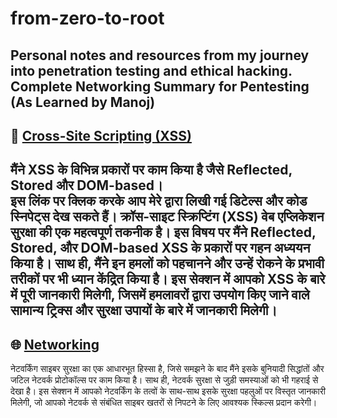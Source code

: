 # from-zero-to-root
Personal notes and resources from my journey into penetration testing and ethical hacking.
Complete Networking Summary for Pentesting (As Learned by Manoj)
- 
## 🔐 [Cross-Site Scripting (XSS)](./Cross-Site%20Scripting%20%28XSS%29.txt)
मैंने XSS के विभिन्न प्रकारों पर काम किया है जैसे Reflected, Stored और DOM-based।  
इस लिंक पर क्लिक करके आप मेरे द्वारा लिखी गई डिटेल्स और कोड स्निपेट्स देख सकते हैं।
क्रॉस-साइट स्क्रिप्टिंग (XSS) वेब एप्लिकेशन सुरक्षा की एक महत्वपूर्ण तकनीक है। इस विषय पर मैंने Reflected, Stored, और DOM-based XSS के प्रकारों पर गहन अध्ययन किया है। साथ ही, मैंने इन हमलों को पहचानने और उन्हें रोकने के प्रभावी तरीकों पर भी ध्यान केंद्रित किया है। इस सेक्शन में आपको XSS के बारे में पूरी जानकारी मिलेगी, जिसमें हमलावरों द्वारा उपयोग किए जाने वाले सामान्य ट्रिक्स और सुरक्षा उपायों के बारे में जानकारी मिलेगी।
- 
## 🌐 [Networking](./Networking)  
नेटवर्किंग साइबर सुरक्षा का एक आधारभूत हिस्सा है, जिसे समझने के बाद मैंने इसके बुनियादी सिद्धांतों और जटिल नेटवर्क प्रोटोकॉल्स पर काम किया है। साथ ही, नेटवर्क सुरक्षा से जुड़ी समस्याओं को भी गहराई से देखा है। इस सेक्शन में आपको नेटवर्किंग के तत्वों के साथ-साथ इसके सुरक्षा पहलुओं पर विस्तृत जानकारी मिलेगी, जो आपको नेटवर्क से संबंधित साइबर खतरों से निपटने के लिए आवश्यक स्किल्स प्रदान करेगी।
